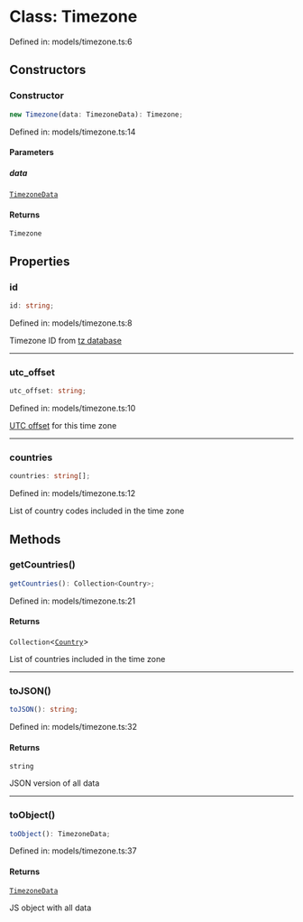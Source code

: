 # Class: Timezone

Defined in: models/timezone.ts:6

## Constructors

### Constructor

```ts
new Timezone(data: TimezoneData): Timezone;
```

Defined in: models/timezone.ts:14

#### Parameters

##### data

[`TimezoneData`](../wiki/Types.TypeAlias.TimezoneData)

#### Returns

`Timezone`

## Properties

### id

```ts
id: string;
```

Defined in: models/timezone.ts:8

Timezone ID from [tz database](https://en.wikipedia.org/wiki/Tz_database)

***

### utc\_offset

```ts
utc_offset: string;
```

Defined in: models/timezone.ts:10

[UTC offset](https://en.wikipedia.org/wiki/UTC_offset) for this time zone

***

### countries

```ts
countries: string[];
```

Defined in: models/timezone.ts:12

List of country codes included in the time zone

## Methods

### getCountries()

```ts
getCountries(): Collection<Country>;
```

Defined in: models/timezone.ts:21

#### Returns

`Collection`\<[`Country`](../wiki/Models.Class.Country)\>

List of countries included in the time zone

***

### toJSON()

```ts
toJSON(): string;
```

Defined in: models/timezone.ts:32

#### Returns

`string`

JSON version of all data

***

### toObject()

```ts
toObject(): TimezoneData;
```

Defined in: models/timezone.ts:37

#### Returns

[`TimezoneData`](../wiki/Types.TypeAlias.TimezoneData)

JS object with all data
